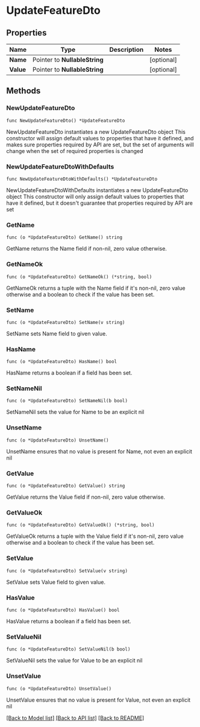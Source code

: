 # UpdateFeatureDto

## Properties

Name | Type | Description | Notes
------------ | ------------- | ------------- | -------------
**Name** | Pointer to **NullableString** |  | [optional] 
**Value** | Pointer to **NullableString** |  | [optional] 

## Methods

### NewUpdateFeatureDto

`func NewUpdateFeatureDto() *UpdateFeatureDto`

NewUpdateFeatureDto instantiates a new UpdateFeatureDto object
This constructor will assign default values to properties that have it defined,
and makes sure properties required by API are set, but the set of arguments
will change when the set of required properties is changed

### NewUpdateFeatureDtoWithDefaults

`func NewUpdateFeatureDtoWithDefaults() *UpdateFeatureDto`

NewUpdateFeatureDtoWithDefaults instantiates a new UpdateFeatureDto object
This constructor will only assign default values to properties that have it defined,
but it doesn't guarantee that properties required by API are set

### GetName

`func (o *UpdateFeatureDto) GetName() string`

GetName returns the Name field if non-nil, zero value otherwise.

### GetNameOk

`func (o *UpdateFeatureDto) GetNameOk() (*string, bool)`

GetNameOk returns a tuple with the Name field if it's non-nil, zero value otherwise
and a boolean to check if the value has been set.

### SetName

`func (o *UpdateFeatureDto) SetName(v string)`

SetName sets Name field to given value.

### HasName

`func (o *UpdateFeatureDto) HasName() bool`

HasName returns a boolean if a field has been set.

### SetNameNil

`func (o *UpdateFeatureDto) SetNameNil(b bool)`

 SetNameNil sets the value for Name to be an explicit nil

### UnsetName
`func (o *UpdateFeatureDto) UnsetName()`

UnsetName ensures that no value is present for Name, not even an explicit nil
### GetValue

`func (o *UpdateFeatureDto) GetValue() string`

GetValue returns the Value field if non-nil, zero value otherwise.

### GetValueOk

`func (o *UpdateFeatureDto) GetValueOk() (*string, bool)`

GetValueOk returns a tuple with the Value field if it's non-nil, zero value otherwise
and a boolean to check if the value has been set.

### SetValue

`func (o *UpdateFeatureDto) SetValue(v string)`

SetValue sets Value field to given value.

### HasValue

`func (o *UpdateFeatureDto) HasValue() bool`

HasValue returns a boolean if a field has been set.

### SetValueNil

`func (o *UpdateFeatureDto) SetValueNil(b bool)`

 SetValueNil sets the value for Value to be an explicit nil

### UnsetValue
`func (o *UpdateFeatureDto) UnsetValue()`

UnsetValue ensures that no value is present for Value, not even an explicit nil

[[Back to Model list]](../README.md#documentation-for-models) [[Back to API list]](../README.md#documentation-for-api-endpoints) [[Back to README]](../README.md)


